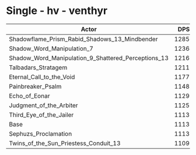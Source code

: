 # Single - hv - venthyr
| Actor | DPS | Increase |
|---|:---:|:---:|
|Shadowflame_Prism_Rabid_Shadows_13_Mindbender|12850|15.37%|
|Shadow_Word_Manipulation_7|12364|11.01%|
|Shadow_Word_Manipulation_9_Shattered_Perceptions_13|12166|9.23%|
|Talbadars_Stratagem|12111|8.74%|
|Eternal_Call_to_the_Void|11775|5.72%|
|Painbreaker_Psalm|11487|3.13%|
|Echo_of_Eonar|11291|1.38%|
|Judgment_of_the_Arbiter|11257|1.07%|
|Third_Eye_of_the_Jailer|11139|0.01%|
|Base|11138|0.00%|
|Sephuzs_Proclamation|11137|-0.01%|
|Twins_of_the_Sun_Priestess_Conduit_13|11098|-0.36%|
